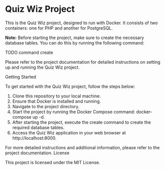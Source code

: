 # Quiz Wiz Project

This is the Quiz Wiz project, designed to run with Docker. It consists of two containers: one for PHP and another for PostgreSQL.

**Note:** Before starting the project, make sure to create the necessary database tables. You can do this by running the following command:

TODO command
create

Please refer to the project documentation for detailed instructions on setting up and running the Quiz Wiz project.

Getting Started

To get started with the Quiz Wiz project, follow the steps below:

1. Clone this repository to your local machine. 
2. Ensure that Docker is installed and running. 
3. Navigate to the project directory. 
4. Start the project by running the Docker Compose command: docker-compose up -d. 
5. After starting the project, execute the create command to create the required database tables. 
6. Access the Quiz Wiz application in your web browser at http://localhost:8000.

For more detailed instructions and additional information, please refer to the project documentation.
License

This project is licensed under the MIT License.